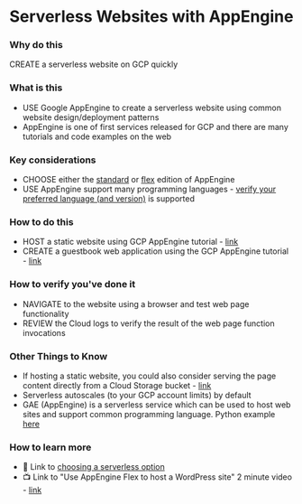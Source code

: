 # Serverless Websites with AppEngine

### Why do this
 CREATE a serverless website on GCP quickly

### What is this
 - USE Google AppEngine to create a serverless website using common website design/deployment patterns
 - AppEngine is one of first services released for GCP and there are many tutorials and code examples on the web

### Key considerations
 - CHOOSE either the [standard](https://cloud.google.com/appengine/docs/standard/) or [flex](https://cloud.google.com/appengine/docs/flexible/) edition of AppEngine
 - USE AppEngine support many programming languages - [verify your preferred language (and version)](https://cloud.google.com/appengine/kb/) is supported

### How to do this
 - HOST a static website using GCP AppEngine tutorial - [link](https://cloud.google.com/appengine/docs/standard/python/getting-started/hosting-a-static-website)
 - CREATE a guestbook web application using the GCP AppEngine tutorial - [link](https://cloud.google.com/appengine/docs/standard/python/getting-started/creating-guestbook)

### How to verify you've done it
 - NAVIGATE to the website using a browser and test web page functionality
 - REVIEW the Cloud logs to verify the result of the web page function invocations 

### Other Things to Know
 - If hosting a static website, you could also consider serving the page content directly from a Cloud Storage bucket - [link](https://cloud.google.com/storage/docs/hosting-static-website)
 - Serverless autoscales (to your GCP account limits) by default
 - GAE (AppEngine) is a serverless service which can be used to host web sites and support common programming language.  Python example [here](https://cloud.google.com/appengine/docs/python/)

### How to learn more
 - 📘 Link to [choosing a serverless option](https://cloud.google.com/serverless-options/)
 - 📺 Link to "Use AppEngine Flex to host a WordPress site" 2 minute video - [link](
https://www.youtube.com/watch?v=1h8jDeYQpPY)
 
